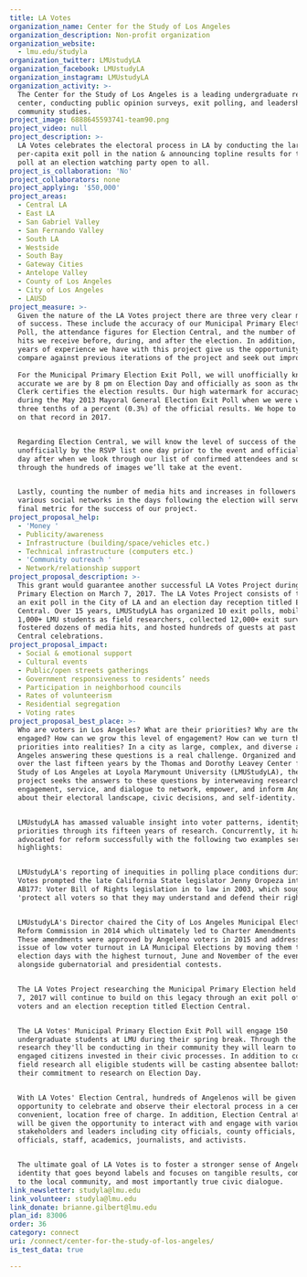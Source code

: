 ```yaml
---
title: LA Votes
organization_name: Center for the Study of Los Angeles
organization_description: Non-profit organization
organization_website:
  - lmu.edu/studyla
organization_twitter: LMUstudyLA
organization_facebook: LMUstudyLA
organization_instagram: LMUstudyLA
organization_activity: >-
  The Center for the Study of Los Angeles is a leading undergraduate research
  center, conducting public opinion surveys, exit polling, and leadership and
  community studies.
project_image: 6888645593741-team90.png
project_video: null
project_description: >-
  LA Votes celebrates the electoral process in LA by conducting the largest
  per-capita exit poll in the nation & announcing topline results for this exit
  poll at an election watching party open to all.
project_is_collaboration: 'No'
project_collaborators: none
project_applying: '$50,000'
project_areas:
  - Central LA
  - East LA
  - San Gabriel Valley
  - San Fernando Valley
  - South LA
  - Westside
  - South Bay
  - Gateway Cities
  - Antelope Valley
  - County of Los Angeles
  - City of Los Angeles
  - LAUSD
project_measure: >-
  Given the nature of the LA Votes project there are three very clear measures
  of success. These include the accuracy of our Municipal Primary Election Exit
  Poll, the attendance figures for Election Central, and the number of media
  hits we receive before, during, and after the election. In addition, the 15
  years of experience we have with this project give us the opportunity to
  compare against previous iterations of the project and seek out improvements.
   
  For the Municipal Primary Election Exit Poll, we will unofficially know how
  accurate we are by 8 pm on Election Day and officially as soon as the LA City
  Clerk certifies the election results. Our high watermark for accuracy was
  during the May 2013 Mayoral General Election Exit Poll when we were within
  three tenths of a percent (0.3%) of the official results. We hope to improve
  on that record in 2017.


  Regarding Election Central, we will know the level of success of the event
  unofficially by the RSVP list one day prior to the event and officially the
  day after when we look through our list of confirmed attendees and sort
  through the hundreds of images we’ll take at the event. 


  Lastly, counting the number of media hits and increases in followers to our
  various social networks in the days following the election will serve as the
  final metric for the success of our project.
project_proposal_help:
  - 'Money '
  - Publicity/awareness
  - Infrastructure (building/space/vehicles etc.)
  - Technical infrastructure (computers etc.)
  - 'Community outreach '
  - Network/relationship support
project_proposal_description: >-
  This grant would guarantee another successful LA Votes Project during the LA
  Primary Election on March 7, 2017. The LA Votes Project consists of two parts:
  an exit poll in the City of LA and an election day reception titled Election
  Central. Over 15 years, LMUStudyLA has organized 10 exit polls, mobilized
  1,000+ LMU students as field researchers, collected 12,000+ exit surveys,
  fostered dozens of media hits, and hosted hundreds of guests at past Election
  Central celebrations.
project_proposal_impact:
  - Social & emotional support
  - Cultural events
  - Public/open streets gatherings
  - Government responsiveness to residents’ needs
  - Participation in neighborhood councils
  - Rates of volunteerism
  - Residential segregation
  - Voting rates
project_proposal_best_place: >-
  Who are voters in Los Angeles? What are their priorities? Why are they
  engaged? How can we grow this level of engagement? How can we turn their
  priorities into realities? In a city as large, complex, and diverse as Los
  Angeles answering these questions is a real challenge. Organized and executed
  over the last fifteen years by the Thomas and Dorothy Leavey Center for the
  Study of Los Angeles at Loyola Marymount University (LMUStudyLA), the LA Votes
  project seeks the answers to these questions by interweaving research, civic
  engagement, service, and dialogue to network, empower, and inform Angelenos
  about their electoral landscape, civic decisions, and self-identity. 


  LMUstudyLA has amassed valuable insight into voter patterns, identity, and
  priorities through its fifteen years of research. Concurrently, it has
  advocated for reform successfully with the following two examples serving as
  highlights:  


  LMUstudyLA's reporting of inequities in polling place conditions during LA
  Votes prompted the late California State legislator Jenny Oropeza into passing
  AB177: Voter Bill of Rights legislation in to law in 2003, which sought to
  'protect all voters so that they may understand and defend their rights.'


  LMUstudyLA's Director chaired the City of Los Angeles Municipal Elections
  Reform Commission in 2014 which ultimately led to Charter Amendments 1 & 2.
  These amendments were approved by Angeleno voters in 2015 and addressed the
  issue of low voter turnout in LA Municipal Elections by moving them to the
  election days with the highest turnout, June and November of the even years,
  alongside gubernatorial and presidential contests.


  The LA Votes Project researching the Municipal Primary Election held on March
  7, 2017 will continue to build on this legacy through an exit poll of LA
  voters and an election reception titled Election Central.


  The LA Votes' Municipal Primary Election Exit Poll will engage 150
  undergraduate students at LMU during their spring break. Through the field
  research they'll be conducting in their community they will learn to become
  engaged citizens invested in their civic processes. In addition to conducting
  field research all eligible students will be casting absentee ballots given
  their commitment to research on Election Day. 


  With LA Votes' Election Central, hundreds of Angelenos will be given the
  opportunity to celebrate and observe their electoral process in a centralized,
  convenient, location free of charge. In addition, Election Central attendees
  will be given the opportunity to interact with and engage with various civic
  stakeholders and leaders including city officials, county officials, elected
  officials, staff, academics, journalists, and activists. 


  The ultimate goal of LA Votes is to foster a stronger sense of Angeleno
  identity that goes beyond labels and focuses on tangible results, commitment
  to the local community, and most importantly true civic dialogue.
link_newsletter: studyla@lmu.edu
link_volunteer: studyla@lmu.edu
link_donate: brianne.gilbert@lmu.edu
plan_id: 83006
order: 36
category: connect
uri: /connect/center-for-the-study-of-los-angeles/
is_test_data: true

---
```

